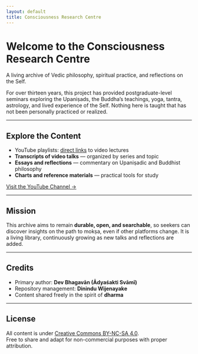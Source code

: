 ```yaml
---
layout: default
title: Consciousness Research Centre
---
```


# Welcome to the Consciousness Research Centre

A living archive of Vedic philosophy, spiritual practice, and reflections on the Self.

For over thirteen years, this project has provided postgraduate-level seminars exploring the Upaniṣads, the Buddha’s teachings, yoga, tantra, astrology, and lived experience of the Self. Nothing here is taught that has not been personally practiced or realized.

---

## Explore the Content

- YouTube playlists: [direct links](Videos.md) to video lectures
- **Transcripts of video talks** — organized by series and topic  
- **Essays and reflections** — commentary on Upaniṣadic and Buddhist philosophy  
- **Charts and reference materials** — practical tools for study  


[Visit the YouTube Channel →](https://www.youtube.com/@ConsciousnessResearch)

---

## Mission

This archive aims to remain **durable, open, and searchable**, so seekers can discover insights on the path to mokṣa, even if other platforms change. It is a living library, continuously growing as new talks and reflections are added.

---

## Credits

- Primary author: **Dev Bhagavān (Ādyaśakti Svāmī)**  
- Repository management: **Dinindu Wijenayake**  
- Content shared freely in the spirit of **dharma**

---

## License

All content is under [Creative Commons BY-NC-SA 4.0](https://creativecommons.org/licenses/by-nc-sa/4.0/).  
Free to share and adapt for non-commercial purposes with proper attribution.
